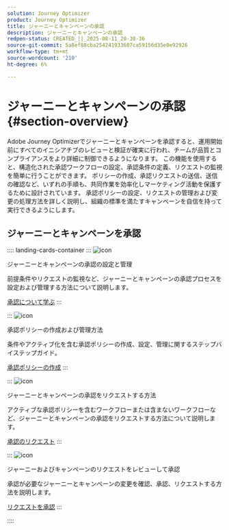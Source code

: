 ```yaml
---
solution: Journey Optimizer
product: Journey Optimizer
title: ジャーニーとキャンペーンの承認
description: ジャーニーとキャンペーンの承認
redpen-status: CREATED_||_2025-08-11_20-30-36
source-git-commit: 5a8ef88cba254241933607ca59156d35e0e92926
workflow-type: tm+mt
source-wordcount: '210'
ht-degree: 6%

---
```



# ジャーニーとキャンペーンの承認{#section-overview}

Adobe Journey Optimizerでジャーニーとキャンペーンを承認すると、運用開始前にすべてのイニシアチブのレビューと検証が確実に行われ、チームが品質とコンプライアンスをより詳細に制御できるようになります。 この機能を使用すると、構造化された承認ワークフローの設定、承認条件の定義、リクエストの監視を簡単に行うことができます。 ポリシーの作成、承認リクエストの送信、送信の確認など、いずれの手順も、共同作業を効率化しマーケティング活動を保護するために設計されています。 承認ポリシーの設定、リクエストの管理および変更の処理方法を詳しく説明し、組織の標準を満たすキャンペーンを自信を持って実行できるようにします。

## ジャーニーとキャンペーンを承認

:::: landing-cards-container
:::
![icon](https://cdn.experienceleague.adobe.com/icons/book.svg)

ジャーニーとキャンペーンの承認の設定と管理

前提条件やリクエストの監視など、ジャーニーとキャンペーンの承認プロセスを設定および管理する方法について説明します。

[承認について学ぶ](../using/test-approve/gs-approval.md)
:::

:::
![icon](https://cdn.experienceleague.adobe.com/icons/gear.svg)

承認ポリシーの作成および管理方法

条件やアクティブ化を含む承認ポリシーの作成、設定、管理に関するステップバイステップガイド。

[承認ポリシーの作成](../using/test-approve/approval-policies.md)
:::

:::
![icon](https://cdn.experienceleague.adobe.com/icons/list-check.svg)

ジャーニーとキャンペーンの承認をリクエストする方法

アクティブな承認ポリシーを含むワークフローまたは含まないワークフローなど、ジャーニーとキャンペーンの承認をリクエストする方法について説明します。

[承認のリクエスト](../using/test-approve/request-approval.md)
:::

:::
![icon](https://cdn.experienceleague.adobe.com/icons/shield-halved.svg)

ジャーニーおよびキャンペーンのリクエストをレビューして承認

承認が必要なジャーニーとキャンペーンの変更を確認、承認、リクエストする方法を説明します。

[リクエストを承認](../using/test-approve/review-approve-request.md)
:::

::::
